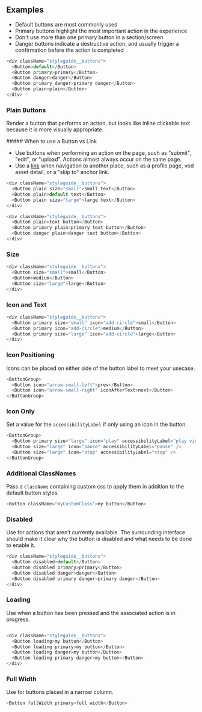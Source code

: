 ## Examples

* Default buttons are most commonly used
* Primary buttons highlight the most important action in the experience
* Don't use more than one primary button in a section/screen
* Danger buttons indicate a destructive action, and usually trigger a confirmation before the action is completed

```js
<div className="styleguide__buttons">
  <Button>default</Button>
  <Button primary>primary</Button>
  <Button danger>danger</Button>
  <Button primary danger>primary danger</Button>
  <Button plain>plain</Button>
</div>
```

### Plain Buttons

Render a button that performs an action, but looks like inline clickable text because it is more visually appropriate.

<div className="styleguide__callout">
##### When to use a Button vs Link

* Use buttons when performing an action on the page, such as "submit", "edit", or "upload". Actions almost always occur on the same page.
* Use a [link](#/Components/Link) when navigation to another place, such as a profile page, vod asset detail, or a "skip to" anchor link.
</div>

```js
<div className="styleguide__buttons">
  <Button plain size="small">small text</Button>
  <Button plain>default text</Button>
  <Button plain size="large">large text</Button>
</div>

<div className="styleguide__buttons">
  <Button plain>text button</Button>
  <Button primary plain>primary text button</Button>
  <Button danger plain>danger text button</Button>
</div>
```

### Size

```js
<div className="styleguide__buttons">
  <Button size="small">small</Button>
  <Button>medium</Button>
  <Button size="large">large</Button>
</div>
```

### Icon and Text

```js
<div className="styleguide__buttons">
  <Button primary size="small" icon="add-circle">small</Button>
  <Button primary icon="add-circle">medium</Button>
  <Button primary size="large" icon="add-circle">large</Button>
</div>
```

### Icon Positioning

Icons can be placed on either side of the button label to meet your usecase.

```js
<ButtonGroup>
  <Button icon="arrow-small-left">prev</Button>
  <Button icon="arrow-small-right" iconAfterText>next</Button>
</ButtonGroup>
```

### Icon Only

Set a value for the `accessibilityLabel` if only using an icon in the button.

```js
<ButtonGroup>
  <Button primary size="large" icon="play" accessibilityLabel="play video" />
  <Button size="large" icon="pause" accessibilityLabel="pause" />
  <Button size="large" icon="stop" accessibilityLabel="stop" />
</ButtonGroup>
```

### Additional ClassNames

Pass a `className` containing custom css to apply them in addition to the default button styles.

```js
<Button className="myCustomClass">my button</Button>
```

### Disabled

Use for actions that aren’t currently available. The surrounding interface should make it clear why the button is disabled and what needs to be done to enable it.

```js
<div className="styleguide__buttons">
  <Button disabled>default</Button>
  <Button disabled primary>primary</Button>
  <Button disabled danger>danger</Button>
  <Button disabled primary danger>primary danger</Button>
</div>
```

### Loading

Use when a button has been pressed and the associated action is in progress.

```js

<div className="styleguide__buttons">
  <Button loading>my button</Button>
  <Button loading primary>my button</Button>
  <Button loading danger>my button</Button>
  <Button loading primary danger>my button</Button>
</div>
```

### Full Width

Use for buttons placed in a narrow column.

```js
<Button fullWidth primary>full width</Button>

```
